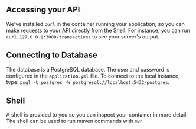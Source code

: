 ## Accessing your API

We've installed `curl` in the container running your application, so you can make requests to your API directly from the Shell. For instance, you can run `curl 127.0.0.1:3000/transactions` to see your server's output. 

## Connecting to Database

The database is a PostgreSQL database. The user and password is configured in the `application.yml` file. To connect to the local instance, type: `psql -U postgres -W postgresql://localhost:5432/postgres`.

## Shell

A shell is provided to you so you can inspect your container in more detail. The shell can be used to run maven commands with `mvn`
